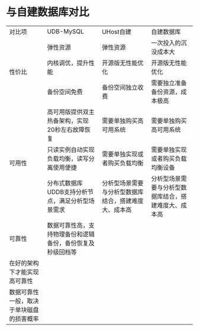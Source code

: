 # 与自建数据库对比

<table>
    <tr>
        <td>对比项</td>
        <td>UDB-MySQL</td>
        <td>UHost自建</td>
        <td>自建数据库</td>
    </tr>
    <tr>
        <td rowspan="3">性价比</td>
        <td>弹性资源</td>
        <td>弹性资源</td>
        <td>一次投入的沉没成本大</td>
    </tr>
    <tr>
        <td>内核调优，提升性能</td>
        <td>开源版无性能优化</td>
        <td>开源版无性能优化</td>
    </tr>
    <tr>
        <td>备份空间免费</td>
        <td>备份空间独立收费</td>
        <td>需要独立准备备份资源，成本极高</td>
    </tr>
    <tr>
        <td rowspan="3">可用性</td>
        <td>高可用版提供双主热备架构，实现20秒左右故障恢复</td>
         <td>需要单独购买高可用系统</td>
         <td>需要单独购买高可用系统</td>
    </tr>
    <tr>
        <td>只读实例自动实现负载均衡，读写分离使用便捷</td>
        <td>需要单独实现或者购买负载均衡</td>
        <td>需要单独实现或者购买负载均衡设备</td>
    </tr>
     <tr>
        <td>分布式数据库UDDB支持分析节点，满足分析型场景需求</td>
        <td>分析型场景需要与分析型数据库结合，搭建难度大、成本高</td>
        <td>分析型场景需要与分析型数据库结合，搭建难度大、成本高</td>
    </tr>
    <tr>
        <td rowspan="1">可靠性</td>
        <td>数据可靠性高，支持物理备份和逻辑备份，备份恢复及秒级回档等</td>
    </tr>
    <tr>
        <td>在好的架构下才能实现高可靠性</td>
    </tr>
     <tr>
        <td>数据可靠性一般，取决于单块磁盘的损害概率</td>
    </tr>
</table>
